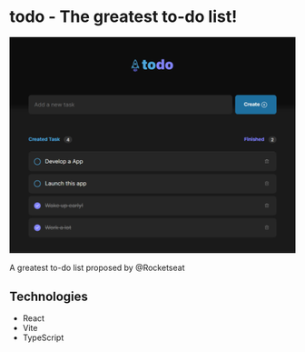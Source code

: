 # todo - The greatest to-do list! 
<img src="./screenshot.png" />

A greatest to-do list proposed by @Rocketseat

## Technologies
* React 
* Vite
* TypeScript
